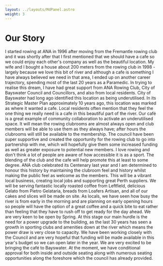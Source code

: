 ```yaml
---
layout: ../layouts/MdPanel.astro
weight: 3
---
```


# Our Story

I started rowing at ANA in 1996 after moving from the Fremantle rowing club and it was shortly
after that I first mentioned that we should have a cafe so we could enjoy each other's company
as well as the beautiful location. My wife and I bought a house about 200 meters from the
rowing club in 1998 - largely because we love this bit of river and although a cafe is something I
have always believed we need in that area, I ended up on another career trajectory, spending
most of the last 20 years as a Paramedic.
In trying to realise this dream, I have had great support from ANA Rowing Club, City of
Bayswater Council and Councillors, and also from local residents. City of Bayswater had long
ago identified this location as being underutilised. In its Strategic Master Plan approximately 10
years ago, this location was marked as where it wanted a cafe. Local residents often mention
that they feel the one thing we really need is a cafe in this beautiful part of the river.
Our café is a great example of community collaboration to activate an underutilised space. It will
mean the rowing clubrooms are almost always open and club members will be able to use them
as they always have; after hours the clubrooms will still be available to the membership. The
council have been super supportive and created the opportunity for the rowing club to go into
partnership with me, which will hopefully give them some increased funding as well as greater
exposure to potential new members. I love rowing and don't think a lot of people are aware of
how accessible it is as a sport. The blending of the club and the cafe will help promote this at
least to some degree. ANA club celebrated its Centenary last year and I am determined to
honour this history by maintaining the clubroom feel and history whilst making the public feel as
welcome as the members.
This will be a vibrant local business, creating local jobs and supporting great Perth suppliers.
We will be serving fantastic locally roasted coffee from Leftfield, delicious Gelato from Pietro
Gelataria, breads from Loafers Artisan, and all of our cakes and slices will be made on site. As
locals, we have seen how busy the river is from early in the morning and are planning on early
opening hours so people will have the option of a great coffee and a quick bite to eat rather than
feeling that they have to rush off to get ready for the day ahead.
We are very keen to be open by Spring. At this stage our main hurdle is the need for a power
upgrade to the building, as the last 30 years has seen a growth in sporting clubs and amenities
down at the river which means the power draw is very close to capacity. We have been working
closely with the Council and are very hopeful that funding will be made available in this year's
budget so we can open later in the year.
We are very excited to be bringing the café to Bayswater. At the moment, we have conditional
approval for both inside and outside seating along with numerous seating opportunities along
the foreshore which the council has already provided.
